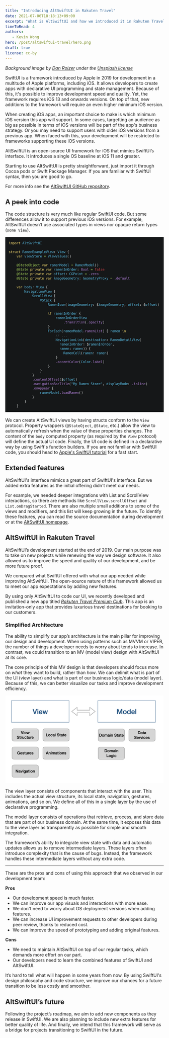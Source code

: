 ```yaml
---
title: "Introducing AltSwiftUI in Rakuten Travel"
date: 2021-07-06T18:18:13+09:00
excerpt: "What is AltSwiftUI and how we introduced it in Rakuten Travel"
timeToRead: 4
authors:
   - Kevin Wong
hero: /post/altswiftui-travel/hero.png
draft: true
license: cc-by
---
```


_Background image by [Dan Roizer](https://unsplash.com/@danroizer) under the [Unsplash license](https://unsplash.com/license)_

SwiftUI is a framework introduced by Apple in 2019 for development in a multitude of Apple platforms, including iOS. It allows developers to create apps with declarative UI programming and state management. Because of this, it's possible to improve development speed and quality. Yet, the framework requires iOS 13 and onwards versions. On top of that, new additions to the framework will require an even higher minimum iOS version.

When creating iOS apps, an important choice to make is which minimum iOS version this app will support. In some cases, targetting an audience as big as possible in terms of iOS versions will be part of the app's business strategy. Or you may need to support users with older iOS versions from a previous app. When faced with this, your development will be restricted to frameworks supporting these iOS versions.

AltSwiftUI is an open-source UI framework for iOS that mimics SwiftUI’s interface. It introduces a single OS baseline at iOS 11 and greater.

Starting to use AltSwiftUI is pretty straightforward, just import it through Cocoa pods or Swift Package Manager. If you are familiar with SwiftUI syntax, then you are good to go.

For more info see the [AltSwiftUI GitHub repository](https://github.com/rakutentech/AltSwiftUI).

## A peek into code

The code structure is very much like regular SwiftUI code. But some differences allow it to support previous iOS versions. For example, AltSwiftUI doesn’t use associated types in views nor opaque return types (`some View`).

![AltSwiftUI code sample](altswiftui-code-sample.png)

We can create AltSwiftUI views by having structs conform to the `View` protocol. Property wrappers (`@StateOject`, `@State`, etc.) allow the view to automatically refresh when the value of these properties changes. The content of the `body` computed property (as required by the `View` protocol) will define the actual UI code. Finally, the UI code is defined in a declarative way by using Swift's function builders. If you are not familiar with SwiftUI code, you should head to [Apple's SwiftUI tutorial](https://developer.apple.com/tutorials/swiftui) for a fast start.

## Extended features

AltSwiftUI's interface mimics a great part of SwiftUI's interface. But we added extra features as the initial offering didn't meet our needs.

For example, we needed deeper integrations with List and ScrollView interactions, so there are methods like `ScrollView.scrollOffset` and `List.onDragStarted`. There are also multiple small additions to some of the views and modifiers, and this list will keep growing in the future. To identify these features, you can read the source documentation during development or at the [AltSwiftUI homepage](https://rakutentech.github.io/AltSwiftUI/).

## AltSwiftUI in Rakuten Travel

AltSwiftUI’s development started at the end of 2019. Our main purpose was to take on new projects while renewing the way we design software. It also allowed us to improve the speed and quality of our development, and be more future proof.

We compared what SwiftUI offered with what our app needed while improving AltSwiftUI. The open-source nature of this framework allowed us to meet our app expectations by adding new features.

By using only AltSwiftUI to code our UI, we recently developed and published a new app titled [_Rakuten Travel Premium Club_](https://apps.apple.com/jp/app/rakuten-travel-premium-club/id1538721536). This app is an invitation-only app that provides luxurious travel destinations for booking to our customers.

### Simplified Architecture

The ability to simplify our app’s architecture is the main pillar for improving our design and development. When using patterns such as MVVM or VIPER, the number of things a developer needs to worry about tends to increase. In contrast, we could transition to an MV (model view) design with AltSwiftUI at its core. 

The core principle of this MV design is that developers should focus more on _what_ they want to build, rather than _how_. We can delimit what is part of the UI (view layer) and what is part of our business logic/data (model layer). Because of this, we can better visualize our tasks and improve development efficiency.

![MV architecture](mv-architecture.png)

The view layer consists of components that interact with the user. This includes the actual view structure, its local state, navigation, gestures, animations, and so on. We define all of this in a single layer by the use of declarative programming.

The model layer consists of operations that retrieve, process, and store data that are part of our business domain. At the same time, it exposes this data to the view layer as transparently as possible for simple and smooth integration.

The framework’s ability to integrate view state with data and automatic updates allows us to remove intermediate layers. These layers often introduce complexity that is the cause of bugs. Instead, the framework handles these intermediate layers without any extra code.

---

These are the pros and cons of using this approach that we observed in our development team:

__Pros__

- Our development speed is much faster.
- We can improve our app visuals and interactions with more ease.
- We don't need to worry about OS deployment versions when adding features.
- We can increase UI improvement requests to other developers during peer review, thanks to reduced cost.
- We can improve the speed of prototyping and adding original features.

__Cons__

- We need to maintain AltSwiftUI on top of our regular tasks, which demands more effort on our part.
- Our developers need to learn the combined features of SwiftUI and AltSwiftUI.

It’s hard to tell what will happen in some years from now. By using SwiftUI's design philosophy and code structure, we improve our chances for a future transition to be less costly and smoother.

## AltSwiftUI’s future

Following the project’s roadmap, we aim to add new components as they release in SwiftUI. We are also planning to include new extra features for better quality of life. And finally, we intend that this framework will serve as a bridge for projects transitioning to SwiftUI in the future.